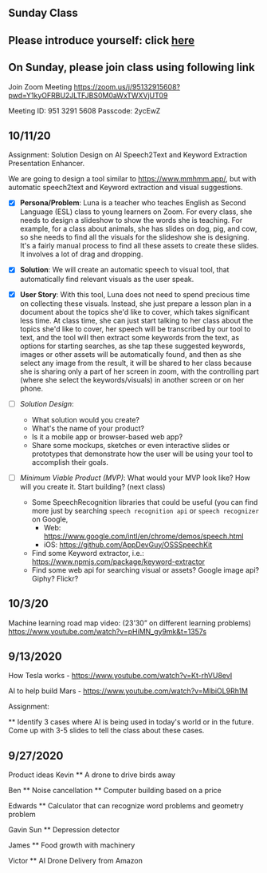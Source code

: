 ## Sunday Class

## Please introduce yourself: click [here](https://flipgrid.com/344f1886)

## On Sunday, please join class using following link

Join Zoom Meeting
https://zoom.us/j/95132915608?pwd=Y1kyOFRBU2JLTFJBS0M0aWxTWXVjUT09

Meeting ID: 951 3291 5608
Passcode: 2ycEwZ

## 10/11/20
Assignment: Solution Design on AI Speech2Text and Keyword Extraction Presentation Enhancer.

We are going to design a tool similar to https://www.mmhmm.app/, but with automatic speech2text and Keyword extraction and visual suggestions. 

- [x] **Persona/Problem**: Luna is a teacher who teaches English as Second Language (ESL) class to young learners on Zoom. For every class, she needs to design a slideshow to show the words she is teaching. For example, for a class about animals, she has slides on dog, pig, and cow, so she needs to find all the visuals for the slideshow she is designing. It's a fairly manual process to find all these assets to create these slides. It involves a lot of drag and dropping.

- [x] **Solution**: We will create an automatic speech to visual tool, that automatically find relevant visuals as the user speak.

- [x] **User Story**: With this tool, Luna does not need to spend precious time on collecting these visuals. Instead, she just prepare a lesson plan in a document about the topics she'd like to cover, which takes significant less time. At class time, she can just start talking to her class about the topics she'd like to cover, her speech will be transcribed by our tool to text, and the tool will then extract some keywords from the text, as options for starting searches, as she tap these suggested keywords, images or other assets will be automatically found, and then as she select any image from the result, it will be shared to her class because she is sharing only a part of her screen in zoom, with the controlling part (where she select the keywords/visuals) in another screen or on her phone.

- [ ] *Solution Design*: 
  - What solution would you create? 
  - What's the name of your product?
  - Is it a mobile app or browser-based web app? 
  - Share some mockups, sketches or even interactive slides or prototypes that demonstrate how the user will be using your tool to accomplish their goals.

- [ ] *Minimum Viable Product (MVP)*: What would your MVP look like? How will you create it. Start building? (next class)
  - Some SpeechRecognition libraries that could be useful (you can find more just by searching `speech recognition api` or `speech recognizer` on Google, 
    - Web: https://www.google.com/intl/en/chrome/demos/speech.html
    - iOS: https://github.com/AppDevGuy/OSSSpeechKit
  - Find some Keyword extractor, i.e.: https://www.npmjs.com/package/keyword-extractor
  - Find some web api for searching visual or assets? Google image api? Giphy? Flickr?
  

## 10/3/20
Machine learning road map video: (23’30” on different learning problems) https://www.youtube.com/watch?v=pHiMN_gy9mk&t=1357s

## 9/13/2020

How Tesla works - https://www.youtube.com/watch?v=Kt-rhVU8evI

AI to help build Mars - https://www.youtube.com/watch?v=MlbiOL9Rh1M

Assignment:

** Identify 3 cases where AI is being used in today's world or in the future. Come up with 3-5 slides to tell the class about these cases.

## 9/27/2020
Product ideas
Kevin
** A drone to drive birds away

Ben 
** Noise cancellation 
** Computer building based on a price

Edwards
** Calculator that can recognize word problems and geometry problem

Gavin Sun
** Depression detector

James
** Food growth with machinery

Victor
** AI Drone Delivery from Amazon
